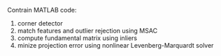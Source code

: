 Contrain MATLAB code:
  1. corner detector
  2. match features and outlier rejection using MSAC
  3. compute fundamental matrix using inliers
  4. minize projection error using nonlinear Levenberg-Marquardt solver
